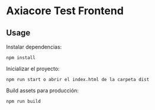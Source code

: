 # Axiacore Test Frontend

## Usage

Instalar dependencias:

```
npm install
```

Inicializar el proyecto:

```
npm run start o abrir el index.html de la carpeta dist
```

Build assets para producción:

```
npm run build
```
